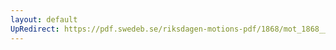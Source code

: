 ```yaml
---
layout: default
UpRedirect: https://pdf.swedeb.se/riksdagen-motions-pdf/1868/mot_1868__ak__00007.pdf
---
```

